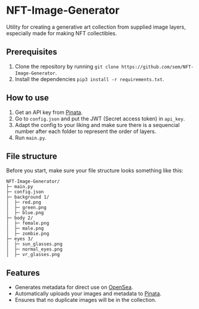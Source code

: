 # NFT-Image-Generator
Utility for creating a generative art collection from supplied image layers, especially made for making NFT collectibles.

## Prerequisites
1. Clone the repository by running ```git clone https://github.com/sem/NFT-Image-Generator```.
2. Install the dependencies ```pip3 install -r requirements.txt```.

## How to use
1. Get an API key from [Pinata](https://app.pinata.cloud/keys).
2. Go to ``config.json`` and put the JWT (Secret access token) in ``api_key``.
3. Adapt the config to your liking and make sure there is a sequencial number after each folder to represent the order of layers.
4. Run ``main.py``.

## File structure
Before you start, make sure your file structure looks something like this:
```
NFT-Image-Generator/
├─ main.py
├─ config.json
├─ background 1/
│  ├─ red.png
│  ├─ green.png
│  ├─ blue.png
├─ body 2/
│  ├─ female.png
│  ├─ male.png
│  ├─ zombie.png
├─ eyes 3/
│  ├─ sun_glasses.png
│  ├─ normal_eyes.png
│  ├─ vr_glasses.png
```

## Features
- Generates metadata for direct use on [OpenSea](https://docs.opensea.io/docs/metadata-standards).
- Automatically uploads your images and metadata to [Pinata](https://www.pinata.cloud).
- Ensures that no duplicate images will be in the collection.
